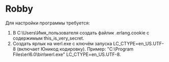 Robby
=====
Для настройки программы требуется:
1. В C:\Users\Имя_пользователя создать файлик .erlang.cookie c содержимым this_is_very_secret.
2. Создать ярлык на werl.exe с ключём запуска LC_CTYPE=en_US.UTF-8 (включает Юникод кодировку). Пример: "C:\Program Files\erl6.0\bin\werl.exe" LC_CTYPE=en_US.UTF-8.
